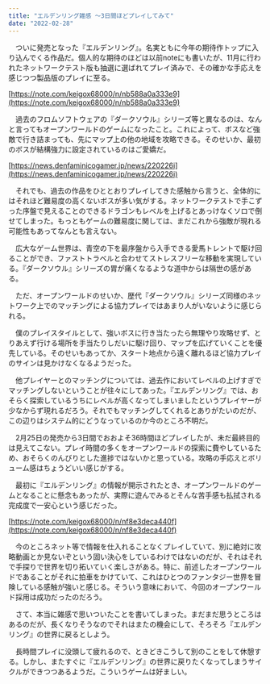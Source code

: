 ```yaml
---
title: "エルデンリング雑感 〜3日間ほどプレイしてみて"
date: "2022-02-28"
---
```


　ついに発売となった『エルデンリング』。名実ともに今年の期待作トップに入り込んでくる作品だ。個人的な期待のほどは以前noteにも書いたが、11月に行われたネットワークテスト版も抽選に選ばれてプレイ済みで、その確かな手応えを感じつつ製品版のプレイに至る。

[https://note.com/keigox68000/n/nb588a0a333e9](https://note.com/keigox68000/n/nb588a0a333e9)

　過去のフロムソフトウェアの『ダークソウル』シリーズ等と異なるのは、なんと言ってもオープンワールドのゲームになったこと。これによって、ボスなど強敵で行き詰まっても、先にマップ上の他の地域を攻略できる。そのせいか、最初のボスが結構強力に設定されているのはご愛嬌だ。

[https://news.denfaminicogamer.jp/news/220226i](https://news.denfaminicogamer.jp/news/220226i)

　それでも、過去の作品をひととおりプレイしてきた感触から言うと、全体的にはそれほど難易度の高くないボスが多い気がする。ネットワークテストで手こずった序盤で見えることのできるドラゴンもレベルを上げるとあっけなくソロで倒せてしまった。もっともゲームの難易度に関しては、まだこれから強敵が現れる可能性もあってなんとも言えない。

　広大なゲーム世界は、青空の下を最序盤から入手できる愛馬トレントで駆け回ることができ、ファストトラベルと合わせてストレスフリーな移動を実現している。『ダークソウル』シリーズの胃が痛くなるような道中からは隔世の感がある。

　ただ、オープンワールドのせいか、歴代『ダークソウル』シリーズ同様のネットワーク上でのマッチングによる協力プレイではあまり人がいないように感じられる。

　僕のプレイスタイルとして、強いボスに行き当たったら無理やり攻略せず、とりあえず行ける場所を手当たりしだいに駆け回り、マップを広げていくことを優先している。そのせいもあってか、スタート地点から遠く離れるほど協力プレイのサインは見かけなくなるようだった。

　他プレイヤーとのマッチングについては、過去作においてレベルの上げすぎでマッチングしないということが往々にしてあった。『エルデンリング』では、おそらく探索しているうちにレベルが高くなってしまいましたというプレイヤーが少なからず現れるだろう。それでもマッチングしてくれるとありがたいのだが、この辺りはシステム的にどうなっているのか今のところ不明だ。

　2月25日の発売から3日間でおおよそ36時間ほどプレイしたが、未だ最終目的は見えてこない。プレイ時間の多くをオープンワールドの探索に費やしているため、おそらくのんびりとした進捗ではないかと思っている。攻略の手応えとボリューム感はちょうどいい感じがする。

　最初に『エルデンリング』の情報が開示されたとき、オープンワールドのゲームとなることに懸念もあったが、実際に遊んでみるとそんな苦手感も払拭される完成度で一安心という感じだった。

[https://note.com/keigox68000/n/nf8e3deca440f](https://note.com/keigox68000/n/nf8e3deca440f)

　今のところネット等で情報を仕入れることなくプレイしていて、別に絶対に攻略動画とか見ないぞという固い決心をしているわけではないのだが、それはそれで手探りで世界を切り拓いていく楽しさがある。特に、前述したオープンワールドであることがそれに拍車をかけていて、これはひとつのファンタジー世界を冒険している感触が強いと感じる。そういう意味において、今回のオープンワールド採用は成功だったのだろう。

　さて、本当に雑感で思いついたことを書いてしまった。まだまだ思うところはあるのだが、長くなりそうなのでそれはまたの機会にして、そろそろ『エルデンリング』の世界に戻るとしよう。

　長時間プレイに没頭して疲れるので、ときどきこうして別のことをして休憩する。しかし、またすぐに『エルデンリング』の世界に戻りたくなってしまうサイクルができつつあるようだ。こういうゲームは好ましい。

